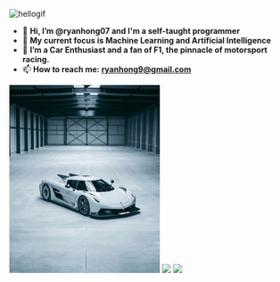 <p align="left"><img width="815" src="https://github.com/alansmathew/alansmathew/raw/master/lang.gif" alt="hellogif" /></p>


- 👋 **Hi, I’m @ryanhong07 and I'm a self-taught programmer**
- 🌱 **My current focus is Machine Learning and Artificial Intelligence**
- 👀 **I’m a Car Enthusiast and a fan of F1, the pinnacle of motorsport racing.**
- 📫 **How to reach me: ryanhong9@gmail.com**

 
  
<p float="left">
  <img src="https://github.com/ryanhong07/ryanhong07/blob/main/FJYrhfZXEAAkRxp_1.jpg" width="270" />
  <img src="https://github.com/ryanhong07/ryanhong07/blob/main/FJYrhfaWQAAvYzP_1.jpg" width="270" /> 
  <img src="https://github.com/ryanhong07/ryanhong07/blob/main/FJYrhfZXsAY3_7b.jpg" width="270" />
</p>
